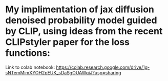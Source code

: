 # My implimentation of jax diffusion denoised probability model guided by CLIP, using ideas from the recent CLIPstyler paper for the loss functions:

Link to colab notebook: https://colab.research.google.com/drive/1g-sNTemMimXYOH2pEUK_sDaSgOUAWqiJ?usp=sharing
